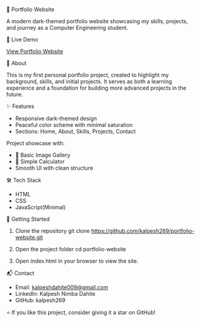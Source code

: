🌙 Portfolio Website

A modern dark-themed portfolio website showcasing my skills, projects, and journey as a Computer Engineering student.

🔗 Live Demo

[View Portfolio Website](https://kalpesh269.github.io/CodeAlpha_Portfolio/)

📖 About

This is my first personal portfolio project, created to highlight my background, skills, and initial projects. It serves as both a learning experience and a foundation for building more advanced projects in the future.

✨ Features
- Responsive dark-themed design
- Peaceful color scheme with minimal saturation
- Sections: Home, About, Skills, Projects, Contact

Project showcase with:
- 📸 Basic Image Gallery
- 🧮 Simple Calculator
- Smooth UI with clean structure

🛠️ Tech Stack
- HTML
- CSS
- JavaScript(Minimal)

🚀 Getting Started
1. Clone the repository
  git clone https://github.com/kalpesh269/portfolio-website.git

2. Open the project folder
  cd portfolio-website

3. Open index.html in your browser to view the site.

📬 Contact
- Email: kalpeshdahite009@gmail.com
- LinkedIn: Kalpesh Nimba Dahite
- GitHub: kalpesh269

⭐ If you like this project, consider giving it a star on GitHub!
